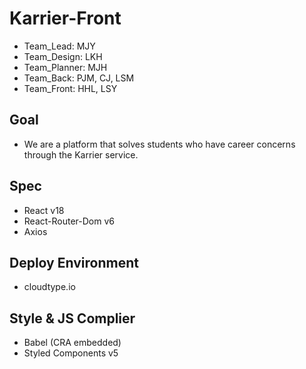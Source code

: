 # Karrier-Front

- Team_Lead: MJY
- Team_Design: LKH
- Team_Planner: MJH
- Team_Back: PJM, CJ, LSM
- Team_Front: HHL, LSY


## Goal
- We are a platform that solves students who have career concerns through the Karrier service.


## Spec
- React v18
- React-Router-Dom v6
- Axios

## Deploy Environment
- cloudtype.io

## Style & JS Complier
- Babel (CRA embedded)
- Styled Components v5
